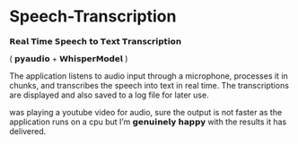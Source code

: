 # Speech-Transcription

𝗥𝗲𝗮𝗹 𝗧𝗶𝗺𝗲 𝗦𝗽𝗲𝗲𝗰𝗵 𝘁𝗼 𝗧𝗲𝘅𝘁 𝗧𝗿𝗮𝗻𝘀𝗰𝗿𝗶𝗽𝘁𝗶𝗼𝗻

( 𝗽𝘆𝗮𝘂𝗱𝗶𝗼 + 𝗪𝗵𝗶𝘀𝗽𝗲𝗿𝗠𝗼𝗱𝗲𝗹 )

The application listens to audio input through a microphone, processes it in chunks, and transcribes the speech into text in real time. The transcriptions are displayed and also saved to a log file for later use.

was playing a youtube video for audio, sure the output is not faster as the application runs on a cpu but I’m 𝗴𝗲𝗻𝘂𝗶𝗻𝗲𝗹𝘆 𝗵𝗮𝗽𝗽𝘆 with the results it has delivered. 
